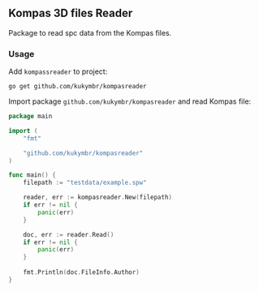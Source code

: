 ## Kompas 3D files Reader

Package to read spc data from the Kompas files.

### Usage

Add `kompassreader` to project:

```shell
go get github.com/kukymbr/kompasreader
```

Import package `github.com/kukymbr/kompasreader` and 
read Kompas file:

```go
package main

import (
	"fmt"

	"github.com/kukymbr/kompasreader"
)

func main() {
	filepath := "testdata/example.spw"

	reader, err := kompasreader.New(filepath)
	if err != nil {
		panic(err)
	}

	doc, err := reader.Read()
	if err != nil {
		panic(err)
	}
	
	fmt.Println(doc.FileInfo.Author)
}
```